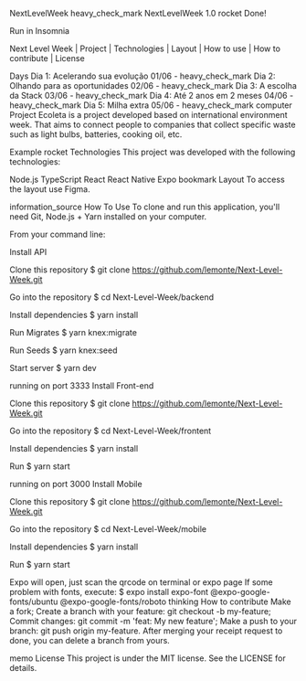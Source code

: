 NextLevelWeek heavy_check_mark NextLevelWeek 1.0 rocket Done!

Run in Insomnia

Next Level Week | Project | Technologies | Layout | How to use | How to contribute | License

Days Dia 1: Acelerando sua evolução 01/06 - heavy_check_mark Dia 2: Olhando para as oportunidades 02/06 - heavy_check_mark Dia 3: A escolha da Stack 03/06 - heavy_check_mark Dia 4: Até 2 anos em 2 meses 04/06 - heavy_check_mark Dia 5: Milha extra 05/06 - heavy_check_mark computer Project Ecoleta is a project developed based on international environment week. That aims to connect people to companies that collect specific waste such as light bulbs, batteries, cooking oil, etc.

Example rocket Technologies This project was developed with the following technologies:

Node.js TypeScript React React Native Expo bookmark Layout To access the layout use Figma.

information_source How To Use To clone and run this application, you'll need Git, Node.js + Yarn installed on your computer.

From your command line:

Install API

Clone this repository
$ git clone https://github.com/lemonte/Next-Level-Week.git

Go into the repository
$ cd Next-Level-Week/backend

Install dependencies
$ yarn install

Run Migrates
$ yarn knex:migrate

Run Seeds
$ yarn knex:seed

Start server
$ yarn dev

running on port 3333
Install Front-end

Clone this repository
$ git clone https://github.com/lemonte/Next-Level-Week.git

Go into the repository
$ cd Next-Level-Week/frontent

Install dependencies
$ yarn install

Run
$ yarn start

running on port 3000
Install Mobile

Clone this repository
$ git clone https://github.com/lemonte/Next-Level-Week.git

Go into the repository
$ cd Next-Level-Week/mobile

Install dependencies
$ yarn install

Run
$ yarn start

Expo will open, just scan the qrcode on terminal or expo page
If some problem with fonts, execute:
$ expo install expo-font @expo-google-fonts/ubuntu @expo-google-fonts/roboto thinking How to contribute Make a fork; Create a branch with your feature: git checkout -b my-feature; Commit changes: git commit -m 'feat: My new feature'; Make a push to your branch: git push origin my-feature. After merging your receipt request to done, you can delete a branch from yours.

memo License This project is under the MIT license. See the LICENSE for details.
